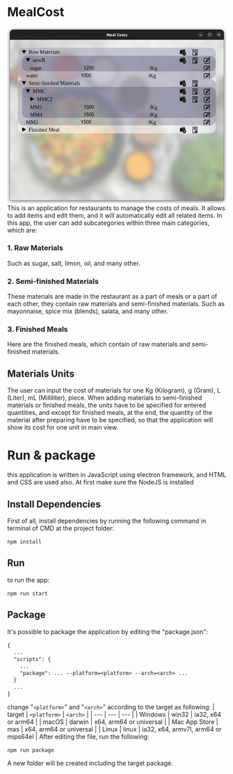 # MealCost
![alt text](https://github.com/Wassim-kooki/MealCost/blob/main/Screenshot%20from%202023-11-19%2006-58-51.png?raw=true "Main Screenshot")
This is an application for restaurants to manage the costs of meals. It allows to add items and edit them, and it will automatically edit all related items. In this app, the user can add subcategories within three main categories, which are:
### 1. Raw Materials
Such as sugar, salt, limon, oil, and many other.
### 2. Semi-finished Materials
These materials are made in the restaurant as a part of meals or a part of each other, they contain raw materials and semi-finished materials. Such as mayonnaise, spice mix (blends), salata, and many other.
### 3. Finished Meals
Here are the finished meals, which contain of raw materials and semi-finished materials.

## Materials Units
The user can input the cost of materials for one Kg (Kilogram), g (Gram), L (Liter), mL (Milliliter), piece. When adding materials to semi-finished materials or finished meals, the units have to be specified for entered quantities, and except for finished meals, at the end, the quantity of the material after preparing have to be specified, so that the application will show its cost for one unit in main view.

# Run & package
this application is written in JavaScript using electron framework, and HTML and CSS are used also. At first make sure the NodeJS is installed
## Install Dependencies
First of all, install dependencies by running the following command in terminal of CMD at the project folder:
```
npm install
```
## Run
to run the app:
```
npm run start
```
## Package
It's possible to package the application by editing the "package.json":
```
{
  ...
  "scripts": {
    ...
    "package": ... --platform=<platform> --arch=<arch> ...
  }
  ...
}
```
change "`<platform>`" and "`<arch>`" according to the target as following:
| target | `<platform>` | `<arch>` |
| --- | --- | --- |
| Windows | win32 | ia32, x64 or arm64 |
| macOS | darwin | x64, arm64 or universal |
| Mac App Store | mas | x64, arm64 or universal |
| Linux | linux | ia32, x64, armv7l, arm64 or mips64el |
After editing the file, run the following:
```
npm run package
```
A new folder will be created including the target package.

